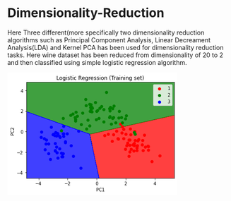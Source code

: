 # Dimensionality-Reduction
Here Three different(more specifically two dimensionality reduction algorithms such as Principal Component Analysis, Linear Decreament Analysis(LDA) and Kernel PCA has been used for dimensionality reduction tasks.
Here wine dataset has been reduced from dimensionality of 20 to 2 and then classified using simple logistic regression algorithm. 

![Classification Train Set](PCA_train.png)

